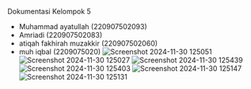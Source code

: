 Dokumentasi Kelompok 5
- Muhammad ayatullah (220907502093)
- Amriadi (220907502083)
- atiqah fakhirah muzakkir (220907502060)
- muh iqbal (2209075020)
![Screenshot 2024-11-30 125051](https://github.com/user-attachments/assets/caabf7c5-e30c-4cb2-93cc-4251485b6384)
![Screenshot 2024-11-30 125027](https://github.com/user-attachments/assets/989f7e99-edee-4fbe-8f6c-7877b7d55cfb)
![Screenshot 2024-11-30 125439](https://github.com/user-attachments/assets/0fe49d7d-8a50-482c-b26e-cc2daa654f3d)
![Screenshot 2024-11-30 125403](https://github.com/user-attachments/assets/e7095ba1-fd98-4223-ad89-3fe58e2a04d0)
![Screenshot 2024-11-30 125147](https://github.com/user-attachments/assets/85386233-d13c-4699-9d00-a5d3adbdec0d)
![Screenshot 2024-11-30 125131](https://github.com/user-attachments/assets/68fbe47b-5c9e-45fa-8f23-4b483d1c1a2b)

